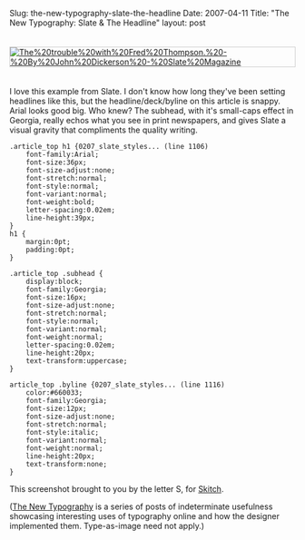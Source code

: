 Slug: the-new-typography-slate-the-headline
Date: 2007-04-11
Title: "The New Typography: Slate & The Headline"
layout: post

<a href="http://www.slate.com/id/2162844?nav=tap3"><img alt="The%20trouble%20with%20Fred%20Thompson.%20-%20By%20John%20Dickerson%20-%20Slate%20Magazine" class="at-xid-6a010534988cd3970b0120a5b36bc9970c" src="http://steveivy.typepad.com/.a/6a010534988cd3970b0120a5b36bc9970c-pi" style="border: 1px solid #ccc; margin: 20px 0;" /></a>

I love this example from Slate. I don&#39;t know how long they&#39;ve been setting headlines like this, but the headline/deck/byline on this article is snappy. Arial looks good big. Who knew? The subhead, with it&#39;s small-caps effect in Georgia, really echos what you see in print newspapers, and gives Slate a visual gravity that compliments the quality writing.

    .article_top h1 {0207_slate_styles... (line 1106)
        font-family:Arial;
        font-size:36px;
        font-size-adjust:none;
        font-stretch:normal;
        font-style:normal;
        font-variant:normal;
        font-weight:bold;
        letter-spacing:0.02em;
        line-height:39px;
    }
    h1 {
        margin:0pt;
        padding:0pt;
    }

    .article_top .subhead {
        display:block;
        font-family:Georgia;
        font-size:16px;
        font-size-adjust:none;
        font-stretch:normal;
        font-style:normal;
        font-variant:normal;
        font-weight:normal;
        letter-spacing:0.02em;
        line-height:20px;
        text-transform:uppercase;
    }

    article_top .byline {0207_slate_styles... (line 1116)
        color:#660033;
        font-family:Georgia;
        font-size:12px;
        font-size-adjust:none;
        font-stretch:normal;
        font-style:italic;
        font-variant:normal;
        font-weight:normal;
        line-height:20px;
        text-transform:none;
    }

This screenshot brought to you by the letter S, for [Skitch](http://plasq.com/skitch).

([The New Typography](http://redmonk.net/tags/thenewtypography) is a series of posts of indeterminate usefulness showcasing interesting uses of typography online and how the designer implemented them. Type-as-image need not apply.)
